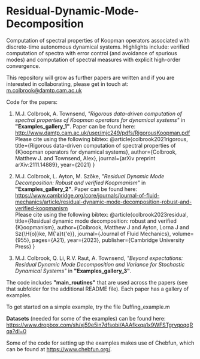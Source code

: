 # Residual-Dynamic-Mode-Decomposition

Computation of spectral properties of Koopman operators associated with discrete-time autonomous dynamical systems. Highlights include: verified computation of spectra with error control (and avoidance of spurious modes) and computation of spectral measures with explicit high-order convergence.

This repository will grow as further papers are written and if you are interested in collaborating, please get in touch at: m.colbrook@damtp.cam.ac.uk

Code for the papers:

1. M.J. Colbrook, A. Townsend, *"Rigorous data-driven computation of spectral properties of Koopman operators for dynamical systems"* in **"Examples_gallery_1"**. Paper can be found here: http://www.damtp.cam.ac.uk/user/mjc249/pdfs/RigorousKoopman.pdf<br>
Please cite using the following bibtex: @article{colbrook2021rigorous,
  title={Rigorous data-driven computation of spectral properties of {K}oopman operators for dynamical systems},
  author={Colbrook, Matthew J. and Townsend, Alex},
  journal={arXiv preprint arXiv:2111.14889},
  year={2021}
}

2. M.J. Colbrook, L. Ayton, M. Szőke, *"Residual Dynamic Mode Decomposition: Robust and verified Koopmanism"* in **"Examples_gallery_2"**. Paper can be found here: https://www.cambridge.org/core/journals/journal-of-fluid-mechanics/article/residual-dynamic-mode-decomposition-robust-and-verified-koopmanism<br>
Please cite using the following bibtex: @article{colbrook2023residual,
  title={Residual dynamic mode decomposition: robust and verified {K}oopmanism},
  author={Colbrook, Matthew J and Ayton, Lorna J and Sz{\H{o}}ke, M{\'a}t{\'e}},
  journal={Journal of Fluid Mechanics},
  volume={955},
  pages={A21},
  year={2023},
  publisher={Cambridge University Press}
}

3. M.J. Colbrook, Q. Li, R.V. Raut, A. Townsend, *"Beyond expectations: Residual Dynamic Mode Decomposition and
Variance for Stochastic Dynamical Systems"* in **"Examples_gallery_3"**.

The code includes **"main_routines"** that are used across the papers (see that subfolder for the additional README file). Each paper has a gallery of examples.

To get started on a simple example, try the file Duffing_example.m

**Datasets** (needed for some of the examples) can be found here: https://www.dropbox.com/sh/xj59e5in7dfsobi/AAAfkxqa1x9WFSTgrvqoqqRqa?dl=0

Some of the code for setting up the examples makes use of Chebfun, which can be found at https://www.chebfun.org/.

